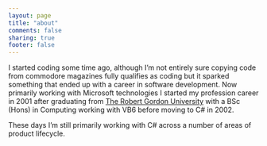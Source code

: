 ```yaml
---
layout: page
title: "about"
comments: false
sharing: true
footer: false
---
```

I started coding some time ago, although I’m not entirely sure copying code from commodore magazines fully qualifies as coding but it sparked something that ended up with a career in software development. Now primarily working with Microsoft technologies I started my profession career in 2001 after graduating from [The Robert Gordon University](http://www.comp.rgu.ac.uk/) with a BSc (Hons) in Computing working with VB6 before moving to C# in 2002.

These days I’m still primarily working with C# across a number of areas of product lifecycle.